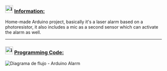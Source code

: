 ### <img width="25" height="25" src="https://img.icons8.com/fluency/30/info.png" alt="info"/> <ins>Information:</ins> <br>
Home-made Arduino project, basically it's a laser alarm based on a photoresistor, it also includes a mic as a second sensor which can activate the alarm as well.

<hr>


### <img width="25" height="25" src="https://img.icons8.com/fluency/30/info.png" alt="info"/> <ins> Programming Code:</ins> <br>
![Diagrama de flujo - Arduino Alarm](https://github.com/user-attachments/assets/f8acbcc7-e5bd-4181-b44c-497251653e1b)

